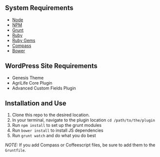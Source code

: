 ## System Requirements

* [Node][node]
* [NPM][npm]
* [Grunt][grunt]
* [Ruby][ruby]
* [Ruby Gems][gems]
* [Compass][compass]
* [Bower][bower]

## WordPress Site Requirements

* Genesis Theme
* AgriLife Core Plugin
* Advanced Custom Fields Plugin
 
## Installation and Use

1. Clone this repo to the desired location.
2. In your terminal, navigate to the plugin location `cd /path/to/the/plugin`
3. Run `npm install` to set up the grunt modules
4. Run `bower install` to install JS dependencies
5. Run `grunt watch` and do what you do best
 
*NOTE:* If you add Compass or Coffeescript files, be sure to add them to the `Gruntfile`.

[node]: http://nodejs.org/
[npm]: https://npmjs.org/
[grunt]: http://gruntjs.com/
[ruby]: http://www.ruby-lang.org/en/
[gems]: http://rubygems.org/
[compass]: http://compass-style.org/
[bower]: http://bower.io/
